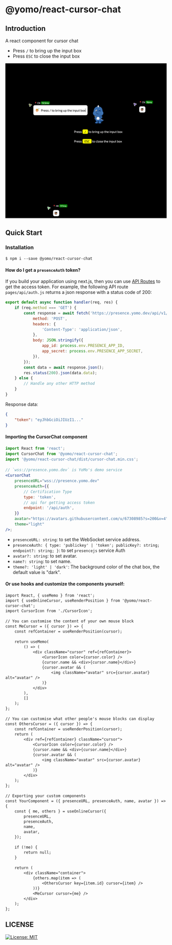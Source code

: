 # @yomo/react-cursor-chat

## Introduction

A react component for cursor chat

-   Press `/` to bring up the input box
-   Press `ESC` to close the input box

![screenshot](screenshot.png)

## Quick Start

### Installation

```
$ npm i --save @yomo/react-cursor-chat
```

#### How do I get a `presenceAuth` token?

If you build your application using next.js, then you can use [API Routes](https://nextjs.org/docs/api-routes/introduction) to get the access token.
For example, the following API route `pages/api/auth.js` returns a json response with a status code of 200:

```js
export default async function handler(req, res) {
    if (req.method === 'GET') {
        const response = await fetch('https://presence.yomo.dev/api/v1/auth', {
            method: 'POST',
            headers: {
                'Content-Type': 'application/json',
            },
            body: JSON.stringify({
                app_id: process.env.PRESENCE_APP_ID,
                app_secret: process.env.PRESENCE_APP_SECRET,
            }),
        });
        const data = await response.json();
        res.status(200).json(data.data);
    } else {
        // Handle any other HTTP method
    }
}
```

Response data:

```json
{
    "token": "eyJhbGciOiJIUzI1..."
}
```

#### Importing the CursorChat component

```jsx
import React from 'react';
import CursorChat from '@yomo/react-cursor-chat';
import '@yomo/react-cursor-chat/dist/cursor-chat.min.css';

// `wss://presence.yomo.dev` is YoMo's demo service
<CursorChat
    presenceURL="wss://presence.yomo.dev"
    presenceAuth={{
        // Certification Type
        type: 'token',
        // api for getting access token
        endpoint: '/api/auth',
    }}
    avatar="https://avatars.githubusercontent.com/u/67308985?s=200&v=4"
    theme="light"
/>;
```

-   `presenceURL: string`: to set the WebSocket service address.
-   `presenceAuth: { type: 'publickey' | 'token'; publicKey?: string; endpoint?: string; }`: to set `presencejs` service Auth
-   `avatar?: string`: to set avatar.
-   `name?: string`: to set name.
-   `theme?: 'light' | 'dark'`: The background color of the chat box, the default value is "dark".

#### Or use hooks and customize the components yourself:

```tsx
import React, { useMemo } from 'react';
import { useOnlineCursor, useRenderPosition } from '@yomo/react-cursor-chat';
import CursorIcon from './CursorIcon';

// You can customise the content of your own mouse block
const MeCursor = ({ cursor }) => {
    const refContainer = useRenderPosition(cursor);

    return useMemo(
        () => (
            <div className="cursor" ref={refContainer}>
                <CursorIcon color={cursor.color} />
                {cursor.name && <div>{cursor.name}</div>}
                {cursor.avatar && (
                    <img className="avatar" src={cursor.avatar} alt="avatar" />
                )}
            </div>
        ),
        []
    );
};

// You can customise what other people's mouse blocks can display
const OthersCursor = ({ cursor }) => {
    const refContainer = useRenderPosition(cursor);
    return (
        <div ref={refContainer} className="cursor">
            <CursorIcon color={cursor.color} />
            {cursor.name && <div>{cursor.name}</div>}
            {cursor.avatar && (
                <img className="avatar" src={cursor.avatar} alt="avatar" />
            )}
        </div>
    );
};

// Exporting your custom components
const YourComponent = ({ presenceURL, presenceAuth, name, avatar }) => {
    const { me, others } = useOnlineCursor({
        presenceURL,
        presenceAuth,
        name,
        avatar,
    });

    if (!me) {
        return null;
    }

    return (
        <div className="container">
            {others.map(item => (
                <OthersCursor key={item.id} cursor={item} />
            ))}
            <MeCursor cursor={me} />
        </div>
    );
};
```

## LICENSE

<a href="/LICENSE" target="_blank">
    <img alt="License: MIT" src="https://img.shields.io/badge/License-MIT-blue.svg" />
</a>
